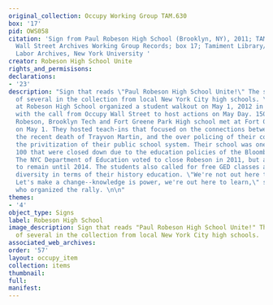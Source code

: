```yaml
---
original_collection: Occupy Working Group TAM.630
box: '17'
pid: OWS058
citation: 'Sign from Paul Robeson High School (Brooklyn, NY), 2011; TAM.630 Occupy
  Wall Street Archives Working Group Records; box 17; Tamiment Library/Robert F. Wagner
  Labor Archives, New York University '
creator: Robeson High School Unite
rights_and_permisisons:
declarations:
- '23'
description: "Sign that reads \"Paul Robeson High School Unite!\" The sign is one
  of several in the collection from local New York City high schools. \n\nStudents
  at Robeson High School organized a student walkout on May 1, 2012 in solidarity
  with the call from Occupy Wall Street to host actions on May Day. 150 students from
  Robeson, Brooklyn Tech and Fort Greene Park High school met at Fort Greene Park
  on May 1. They hosted teach-ins that focused on the connections between Occupy,
  the recent death of Trayvon Martin, and the over policing of their communities and
  the privitization of their public school system. Their school was one of more than
  100 that were closed down due to the education policies of the Bloomberg administration.
  The NYC Department of Education voted to close Robeson in 2011, but allowed students
  to remain until 2014. The students also called for free GED classes and greater
  diversity in terms of their history education. \"We're not out here to play around.
  Let's make a change--knowledge is power, we're out here to learn,\" said one student
  who organized the rally. \n\n"
themes:
- '4'
object_type: Signs
label: Robeson High School
image_description: Sign that reads "Paul Robeson High School Unite!" The sign is one
  of several in the collection from local New York City high schools.
associated_web_archives:
order: '57'
layout: occupy_item
collection: items
thumbnail:
full:
manifest:
---
```

